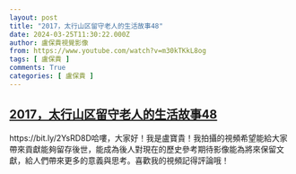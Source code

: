 ```yaml
---
layout: post
title: "2017，太行山区留守老人的生活故事48"
date: 2024-03-25T11:30:22.000Z
author: 盧保貴視覺影像
from: https://www.youtube.com/watch?v=m30kTKkL8og
tags: [ 盧保貴 ]
comments: True
categories: [ 盧保貴 ]
---
```

<!--1711366222000-->
[2017，太行山区留守老人的生活故事48](https://www.youtube.com/watch?v=m30kTKkL8og)
------

<div>
https://bit.ly/2YsRD8D哈嘍，大家好！我是盧寶貴！我拍攝的視頻希望能給大家帶來貢獻能夠留存後世，能成為後人對現在的歷史參考期待影像能為將來保留文獻，給人們帶來更多的意義與思考。喜歡我的視頻記得評論哦！
</div>
